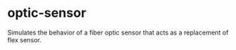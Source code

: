 # optic-sensor
Simulates the behavior of a fiber optic sensor that acts as a replacement of flex sensor.

